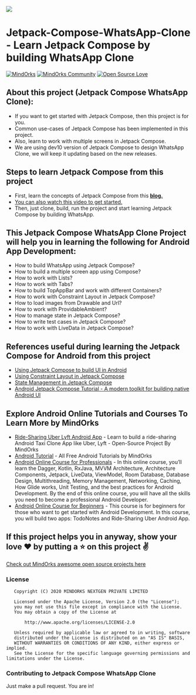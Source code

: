 <img src=https://github.com/MindorksOpenSource/Jetpack-Compose-WhatsApp-Clone/blob/master/art/whatsapp-clone.jpg>

# Jetpack-Compose-WhatsApp-Clone - Learn Jetpack Compose by building WhatsApp Clone

[![MindOrks](https://img.shields.io/badge/mindorks-opensource-blue.svg)](https://mindorks.com/open-source-projects)
[![MindOrks Community](https://img.shields.io/badge/join-community-blue.svg)](https://mindorks.com/join-community)
[![Open Source Love](https://badges.frapsoft.com/os/v1/open-source.svg?v=102)](https://opensource.org/licenses/Apache-2.0)

## About this project (Jetpack Compose WhatsApp Clone):
* If you want to get started with Jetpack Compose, then this project is for you.
* Common use-cases of Jetpack Compose has been implemented in this project.
* Also, learn to work with multiple screens in Jetpack Compose.
* We are using dev10 version of Jetpack Compose to design WhatsApp Clone, we will keep it updating based on the new releases.

## Steps to learn Jetpack Compose from this project
* First, learn the concepts of Jetpack Compose from this **[blog.](https://blog.mindorks.com/using-jetpack-compose-to-build-ui-in-android)**
* [You can also watch this video to get started.](https://www.youtube.com/watch?v=JdTtRkT03gY)
* Then, just clone, build, run the project and start learning Jetpack Compose by building WhatsApp.

## This Jetpack Compose WhatsApp Clone Project will help you in learning the following for Android App Development:
* How to build WhatsApp using Jetpack Compose?
* How to build a multiple screen app using Compose?
* How to work with Lists?
* How to work with Tabs?
* How to build TopAppBar and work with different Containers?
* How to work with Constraint Layout in Jetpack Compose?
* How to load images from Drawable and Url?
* How to work with ProvidableAmbient?
* How to manage state in Jetpack Compose?
* How to write test cases in Jetpack Compose?
* How to work with LiveData in Jetpack Compose?

## References useful during learning the Jetpack Compose for Android from this project
* [Using Jetpack Compose to build UI in Android](https://blog.mindorks.com/using-jetpack-compose-to-build-ui-in-android)
* [Using Constraint Layout in Jetpack Compose](https://blog.mindorks.com/constraint-layout-in-jetpack-compose)
* [State Management in Jetpack Compose](https://blog.mindorks.com/state-management-in-jetpack-compose)
* [Android Jetpack Compose Tutorial - A modern toolkit for building native Android UI](https://www.youtube.com/watch?v=JdTtRkT03gY)

## Explore Android Online Tutorials and Courses To Learn More by MindOrks
* [Ride-Sharing Uber Lyft Android App](https://github.com/MindorksOpenSource/ridesharing-uber-lyft-app) - Learn to build a ride-sharing Android Taxi Clone App like Uber, Lyft - Open-Source Project By MindOrks
* [Android Tutorial](https://mindorks.com/android-tutorial) - All Free Android Tutorials by MindOrks
* [Android Online Course for Professionals](https://bootcamp.mindorks.com) - In this online course, you’ll learn the Dagger, Kotlin, RxJava, MVVM Architecture, Architecture Components, Jetpack, LiveData, ViewModel, Room Database, Database Design, Multithreading, Memory Management, Networking, Caching, How Glide works, Unit Testing, and the best practices for Android Development. By the end of this online course, you will have all the skills you need to become a professional Android Developer.
* [Android Online Course for Beginners](https://bootcamp.mindorks.com/android-training-for-beginners) - This course is for beginners for those who want to get started with Android Development. In this course, you will build two apps: TodoNotes and Ride-Sharing Uber Android App.

## If this project helps you in anyway, show your love :heart: by putting a :star: on this project :v:

[Check out MindOrks awesome open source projects here](https://mindorks.com/open-source-projects)

### License
```
   Copyright (C) 2020 MINDORKS NEXTGEN PRIVATE LIMITED

   Licensed under the Apache License, Version 2.0 (the "License");
   you may not use this file except in compliance with the License.
   You may obtain a copy of the License at

       http://www.apache.org/licenses/LICENSE-2.0

   Unless required by applicable law or agreed to in writing, software
   distributed under the License is distributed on an "AS IS" BASIS,
   WITHOUT WARRANTIES OR CONDITIONS OF ANY KIND, either express or implied.
   See the License for the specific language governing permissions and limitations under the License.
```

### Contributing to Jetpack Compose WhatsApp Clone
Just make a pull request. You are in!
